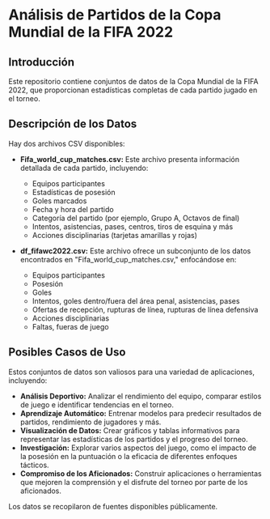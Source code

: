 # Análisis de Partidos de la Copa Mundial de la FIFA 2022

## Introducción

Este repositorio contiene conjuntos de datos de la Copa Mundial de la FIFA 2022, que proporcionan estadísticas completas de cada partido jugado en el torneo.

## Descripción de los Datos

Hay dos archivos CSV disponibles:

* **Fifa_world_cup_matches.csv:** Este archivo presenta información detallada de cada partido, incluyendo:
    - Equipos participantes
    - Estadísticas de posesión
    - Goles marcados
    - Fecha y hora del partido
    - Categoría del partido (por ejemplo, Grupo A, Octavos de final)
    - Intentos, asistencias, pases, centros, tiros de esquina y más
    - Acciones disciplinarias (tarjetas amarillas y rojas)

* **df_fifawc2022.csv:** Este archivo ofrece un subconjunto de los datos encontrados en "Fifa_world_cup_matches.csv," enfocándose en:
    - Equipos participantes
    - Posesión
    - Goles
    - Intentos, goles dentro/fuera del área penal, asistencias, pases
    - Ofertas de recepción, rupturas de línea, rupturas de línea defensiva
    - Acciones disciplinarias
    - Faltas, fueras de juego


## Posibles Casos de Uso

Estos conjuntos de datos son valiosos para una variedad de aplicaciones, incluyendo:

* **Análisis Deportivo:** Analizar el rendimiento del equipo, comparar estilos de juego e identificar tendencias en el torneo.
* **Aprendizaje Automático:** Entrenar modelos para predecir resultados de partidos, rendimiento de jugadores y más.
* **Visualización de Datos:** Crear gráficos y tablas informativos para representar las estadísticas de los partidos y el progreso del torneo.
* **Investigación:** Explorar varios aspectos del juego, como el impacto de la posesión en la puntuación o la eficacia de diferentes enfoques tácticos.
* **Compromiso de los Aficionados:** Construir aplicaciones o herramientas que mejoren la comprensión y el disfrute del torneo por parte de los aficionados.


Los datos se recopilaron de fuentes disponibles públicamente.
